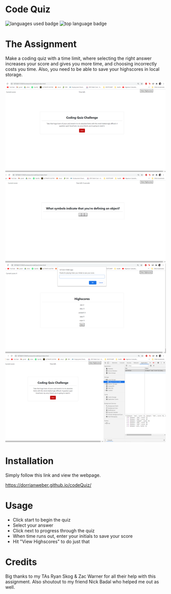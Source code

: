 # Code Quiz

![languages used badge](https://img.shields.io/github/languages/count/dorrianweber/codeQuiz)
![top language badge](https://img.shields.io/github/languages/top/dorrianweber/codeQuiz?color=darkred)

# The Assignment
Make a coding quiz with a time limit, where selecting the right answer increases your score and gives you more time, and choosing incorrectly costs you time. Also, you need to be able to save your highscores in local storage.

<!-- Screenshot of working application -->

<img src="./assets/1.png" alt="First screenshot of completed application">
<img src="./assets/2.png" alt="Second screenshot of completed application">
<img src="./assets/3.png" alt="Third screenshot of completed application">
<img src="./assets/4.png" alt="Fourth screenshot of completed application">

# Installation

Simply follow this link and view the webpage.

https://dorrianweber.github.io/codeQuiz/

# Usage

* Click start to begin the quiz
* Select your answer
* Click next to progress through the quiz
* When time runs out, enter your initials to save your score
* Hit "View Highscores" to do just that


# Credits

Big thanks to my TAs Ryan Skog & Zac Warner for all their help with this assignment. Also shoutout to my friend Nick Badal who helped me out as well.